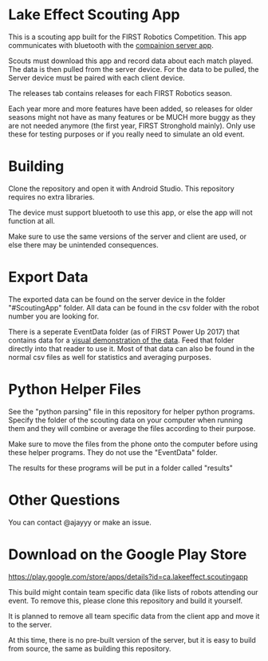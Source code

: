 # Lake Effect Scouting App

This is a scouting app built for the FIRST Robotics Competition. This app communicates with bluetooth with the [compainion server app](https://github.com/LakeEffectRobotics/LakeEffectScoutingServerApp/).

Scouts must download this app and record data about each match played. The data is then pulled from the server device. For the data to be pulled, the Server device must be paired with each client device.

The releases tab contains releases for each FIRST Robotics season.

Each year more and more features have been added, so releases for older seasons might not have as many features or be MUCH more buggy as they are not needed anymore (the first year, FIRST Stronghold mainly). Only use these for testing purposes or if you really need to simulate an old event.

# Building

Clone the repository and open it with Android Studio. This repository requires no extra libraries.

The device must support bluetooth to use this app, or else the app will not function at all.

Make sure to use the same versions of the server and client are used, or else there may be unintended consequences.

# Export Data

The exported data can be found on the server device in the folder "#ScoutingApp" folder. All data can be found in the csv folder with the robot number you are looking for.

There is a seperate EventData folder (as of FIRST Power Up 2017) that contains data for a [visual demonstration of the data](https://github.com/Aree-Vanier/Scouting-Event-Reader). Feed that folder directly into that reader to use it. Most of that data can also be found in the normal csv files as well for statistics and averaging purposes.

# Python Helper Files

See the "python parsing" file in this repository for helper python programs. Specify the folder of the scouting data on your computer when running them and they will combine or average the files according to their purpose.

Make sure to move the files from the phone onto the computer before using these helper programs. They do not use the "EventData" folder.

The results for these programs will be put in a folder called "results"

# Other Questions

You can contact @ajayyy or make an issue.

# Download on the Google Play Store

https://play.google.com/store/apps/details?id=ca.lakeeffect.scoutingapp

This build might contain team specific data (like lists of robots attending our event. To remove this, please clone this repository and build it yourself.

It is planned to remove all team specific data from the client app and move it to the server.

At this time, there is no pre-built version of the server, but it is easy to build from source, the same as building this repository.
